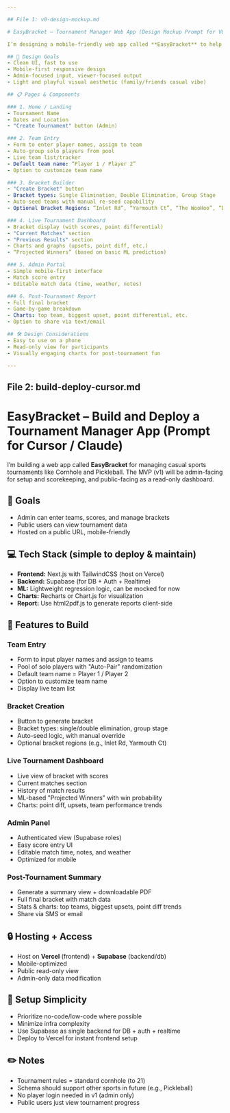 ```yaml
---

## File 1: v0-design-mockup.md

# EasyBracket – Tournament Manager Web App (Design Mockup Prompt for V0)

I’m designing a mobile-friendly web app called **EasyBracket** to help manage casual sports tournaments, starting with Cornhole and Pickleball. I need a **Figma-level UI mockup** that’s clean, fun, and intuitive for mobile and desktop.

## 🧠 Design Goals
- Clean UI, fast to use
- Mobile-first responsive design
- Admin-focused input, viewer-focused output
- Light and playful visual aesthetic (family/friends casual vibe)

## 📋 Pages & Components

### 1. Home / Landing
- Tournament Name
- Dates and Location
- "Create Tournament" button (Admin)

### 2. Team Entry
- Form to enter player names, assign to team
- Auto-group solo players from pool
- Live team list/tracker
- Default team name: “Player 1 / Player 2”
- Option to customize team name

### 3. Bracket Builder
- "Create Bracket" button
- Bracket types: Single Elimination, Double Elimination, Group Stage
- Auto-seed teams with manual re-seed capability
- Optional Bracket Regions: “Inlet Rd”, “Yarmouth Ct”, “The WooHoo”, “Delaware Bay Oyster House”

### 4. Live Tournament Dashboard
- Bracket display (with scores, point differential)
- "Current Matches" section
- "Previous Results" section
- Charts and graphs (upsets, point diff, etc.)
- “Projected Winners” (based on basic ML prediction)

### 5. Admin Portal
- Simple mobile-first interface
- Match score entry
- Editable match data (time, weather, notes)

### 6. Post-Tournament Report
- Full final bracket
- Game-by-game breakdown
- Charts: top team, biggest upset, point differential, etc.
- Option to share via text/email

## 🛠 Design Considerations
- Easy to use on a phone
- Read-only view for participants
- Visually engaging charts for post-tournament fun

---
```


## File 2: build-deploy-cursor.md

# EasyBracket – Build and Deploy a Tournament Manager App (Prompt for Cursor / Claude)

I’m building a web app called **EasyBracket** for managing casual sports tournaments like Cornhole and Pickleball. The MVP (v1) will be admin-facing for setup and scorekeeping, and public-facing as a read-only dashboard.

## 🌟 Goals
- Admin can enter teams, scores, and manage brackets
- Public users can view tournament data
- Hosted on a public URL, mobile-friendly

## 💻 Tech Stack (simple to deploy & maintain)
- **Frontend:** Next.js with TailwindCSS (host on Vercel)
- **Backend:** Supabase (for DB + Auth + Realtime)
- **ML:** Lightweight regression logic, can be mocked for now
- **Charts:** Recharts or Chart.js for visualization
- **Report:** Use html2pdf.js to generate reports client-side

## 🧰 Features to Build

### Team Entry
- Form to input player names and assign to teams
- Pool of solo players with "Auto-Pair" randomization
- Default team name = Player 1 / Player 2
- Option to customize team name
- Display live team list

### Bracket Creation
- Button to generate bracket
- Bracket types: single/double elimination, group stage
- Auto-seed logic, with manual override
- Optional bracket regions (e.g., Inlet Rd, Yarmouth Ct)

### Live Tournament Dashboard
- Live view of bracket with scores
- Current matches section
- History of match results
- ML-based "Projected Winners" with win probability
- Charts: point diff, upsets, team performance trends

### Admin Panel
- Authenticated view (Supabase roles)
- Easy score entry UI
- Editable match time, notes, and weather
- Optimized for mobile

### Post-Tournament Summary
- Generate a summary view + downloadable PDF
- Full final bracket with match data
- Stats & charts: top teams, biggest upsets, point diff trends
- Share via SMS or email

## 🔒 Hosting + Access
- Host on **Vercel** (frontend) + **Supabase** (backend/db)
- Mobile-optimized
- Public read-only view
- Admin-only data modification

## 📄 Setup Simplicity
- Prioritize no-code/low-code where possible
- Minimize infra complexity
- Use Supabase as single backend for DB + auth + realtime
- Deploy to Vercel for instant frontend setup

## ✏️ Notes
- Tournament rules = standard cornhole (to 21)
- Schema should support other sports in future (e.g., Pickleball)
- No player login needed in v1 (admin only)
- Public users just view tournament progress

